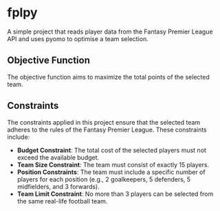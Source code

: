 # fplpy

A simple project that reads player data from the Fantasy Premier League API and uses pyomo to 
optimise a team selection.

## Objective Function

The objective function aims to maximize the total points of the selected team. 

## Constraints

The constraints applied in this project ensure that the selected team adheres to the rules of 
the Fantasy Premier League. These constraints include:

- **Budget Constraint**: The total cost of the selected players must not exceed the available budget.
- **Team Size Constraint**: The team must consist of exactly 15 players.
- **Position Constraints**: The team must include a specific number of players for each position 
(e.g., 2 goalkeepers, 5 defenders, 5 midfielders, and 3 forwards).
- **Team Limit Constraint**: No more than 3 players can be selected from the same real-life football team.